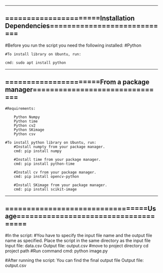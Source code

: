 ---------------------------------------------------------------------------
======================Installation Dependencies============================
---------------------------------------------------------------------------
#Before you run the script you need the following installed:
	#Python

	#To install library on Ubuntu, run:

	cmd: sudo apt install python
---------------------------------------------------------------------------
======================From a package manager===============================
---------------------------------------------------------------------------
	#Requirements:

		Python Numpy
		Python time
		Python cv2
		Python SKimage
		Python csv

	#To install python library on Ubuntu, run:
		#Install numpty from your package manager.
		cmd: pip install numpy

		#Install time from your package manager.
		cmd: pip install python-time

		#Install cv from your package manager.
		cmd: pip install opencv-python

		#Install SKimage from your package manager.
		cmd: pip install scikit-image

---------------------------------------------------------------------------
=================================Usage=====================================
---------------------------------------------------------------------------
#In the script:
	#You have to specify the input file name and the output file name as specified. Place the script in the same directory as the input file
	Input file: data.csv
	Output file: output.csv
#move to project directory
	cd project path
#Run command
	cmd: python image.py

#After running the script:
	You can find  the final output file 
	Output file: output.csv
